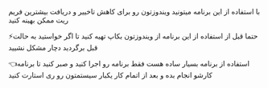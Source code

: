 با استفاده از این برنامه میتونید ویندوزتون رو برای کاهش تاخییر و دریافت بیشترین فریم ریت ممکن بهینه کنید

⚡️حتما قبل از استفاده از این برنامه از ویندوزتون بکاپ تهیه کنید تا اگر خواستید به حالت قبل برگردید دچار مشکل نشیید

👈استفاده از برنامه بسیار ساده هست فقط برنامه رو اجرا کنید و صبر کنید تا برنامه کارشو انجام بده و بعد از اتمام کار یکبار سیستمتون رو ری استارت کنید
